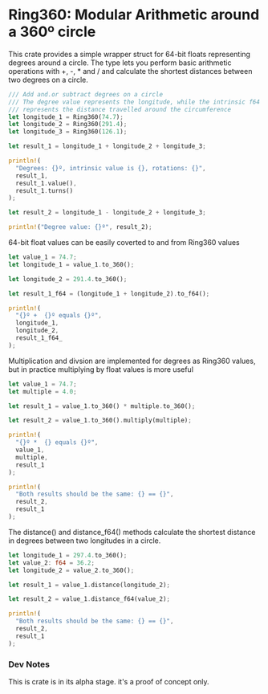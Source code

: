 # Ring360: Modular Arithmetic around a 360º circle

This crate provides a simple wrapper struct for 64-bit floats representing degrees around a circle. The type lets you perform basic arithmetic operations with +, -, * and / and calculate the shortest distances between two degrees on a circle.

```rust
/// Add and.or subtract degrees on a circle
/// The degree value represents the longitude, while the intrinsic f64 value 
/// represents the distance travelled around the circumference
let longitude_1 = Ring360(74.7);
let longitude_2 = Ring360(291.4);
let longitude_3 = Ring360(126.1);

let result_1 = longitude_1 + longitude_2 + longitude_3;

println!(
  "Degrees: {}º, intrinsic value is {}, rotations: {}",
  result_1,
  result_1.value(),
  result_1.turns()
);

let result_2 = longitude_1 - longitude_2 + longitude_3;

println!("Degree value: {}º", result_2);

```

64-bit float values can be easily coverted to and from Ring360 values
```rust
let value_1 = 74.7;
let longitude_1 = value_1.to_360();

let longitude_2 = 291.4.to_360();

let result_1_f64 = (longitude_1 + longitude_2).to_f64();

println!(
  "{}º +  {}º equals {}º",
  longitude_1,
  longitude_2,
  result_1_f64_
);

```

Multiplication and divsion are implemented for degrees as Ring360 values, but in practice multiplying by float values is more useful
```rust
let value_1 = 74.7;
let multiple = 4.0;

let result_1 = value_1.to_360() * multiple.to_360();

let result_2 = value_1.to_360().multiply(multiple);

println!(
  "{}º *  {} equals {}º",
  value_1,
  multiple,
  result_1
);

println!(
  "Both results should be the same: {} == {}",
  result_2,
  result_1
);

```

The distance() and distance_f64() methods calculate the shortest distance in degrees between two longitudes in a circle.
```rust
let longitude_1 = 297.4.to_360();
let value_2: f64 = 36.2;
let longitude_2 = value_2.to_360();

let result_1 = value_1.distance(longitude_2);

let result_2 = value_1.distance_f64(value_2);

println!(
  "Both results should be the same: {} == {}",
  result_2,
  result_1
);

```

### Dev Notes
This is crate is in its alpha stage. it's a proof of concept only.